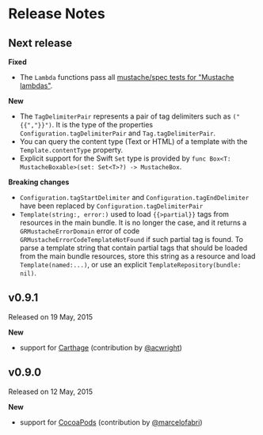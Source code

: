 Release Notes
=============


## Next release

**Fixed**

- The `Lambda` functions pass all [mustache/spec tests for "Mustache lambdas"](https://github.com/mustache/spec/blob/v1.1.2/specs/%7Elambdas.yml).

**New**

- The `TagDelimiterPair` represents a pair of tag delimiters such as `("{{","}}")`. It is the type of the properties `Configuration.tagDelimiterPair` and `Tag.tagDelimiterPair`.
- You can query the content type (Text or HTML) of a template with the `Template.contentType` property.
- Explicit support for the Swift `Set` type is provided by `func Box<T: MustacheBoxable>(set: Set<T>?) -> MustacheBox`.

**Breaking changes**

- `Configuration.tagStartDelimiter` and `Configuration.tagEndDelimiter` have been replaced by `Configuration.tagDelimiterPair`
- `Template(string:, error:)` used to load `{{>partial}}` tags from resources in the main bundle. It is no longer the case, and it returns a `GRMustacheErrorDomain` error of code `GRMustacheErrorCodeTemplateNotFound` if such partial tag is found. To parse a template string that contain partial tags that should be loaded from the main bundle resources, store this string as a resource and load `Template(named:...)`, or use an explicit `TemplateRepository(bundle: nil)`.


## v0.9.1

Released on 19 May, 2015

**New**

- support for [Carthage](https://github.com/Carthage/Carthage) (contribution by [@acwright](https://github.com/acwright))



## v0.9.0

Released on 12 May, 2015

**New**

- support for [CocoaPods](https://cocoapods.org) (contribution by [@marcelofabri](https://github.com/marcelofabri))

